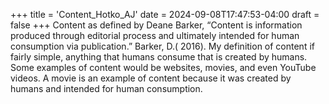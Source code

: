 +++
title = 'Content_Hotko_AJ'
date = 2024-09-08T17:47:53-04:00
draft = false
+++
Content as defined by Deane Barker, “Content is information produced through editorial process and ultimately intended for human consumption via publication.” Barker, D.( 2016). My definition of content if fairly simple, anything that humans consume that is created by humans. Some examples of content would be websites, movies, and even YouTube videos. A movie is an example of content because it was created by humans and intended for human consumption.